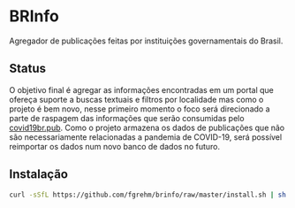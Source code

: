 # BRInfo

Agregador de publicações feitas por instituições governamentais do Brasil.

## Status

O objetivo final é agregar as informações encontradas em um portal que ofereça
suporte a buscas textuais e filtros por localidade mas como o projeto é bem
novo, nesse primeiro momento o foco será direcionado a parte de raspagem das
informações que serão consumidas pelo [covid19br.pub](https://covid19br.pub).
Como o projeto armazena os dados de publicações que não são necessariamente
relacionadas a pandemia de COVID-19, será possível reimportar os dados num novo
banco de dados no futuro.

## Instalação

```sh
curl -sSfL https://github.com/fgrehm/brinfo/raw/master/install.sh | sh -s
```
